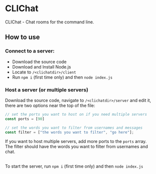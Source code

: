 # CLIChat
CLIChat - Chat rooms for the command line.

## How to use
### Connect to a server:
- Download the source code
- Download and Install Node.js
- Locate to `/<clichatdir>/client`
- Run `npm i` (first time only) and then `node index.js`

### Host a server (or multiple servers)
Download the source code, navigate to `/<clichatdir>/server` and edit it, there are two options near the top of the file:
```js
// set the ports you want to host on if you need multiple servers
const ports = [90]

// set the words you want to filter from usernames and messages
const filter = ["the words you want to filter", "go here"];
```
If you want to host multiple servers, add more ports to the `ports` array. <br>
The filter should have the words you want to filter from usernames and chat. <br> <br>

To start the server, run `npm i` (first time only) and then `node index.js`
